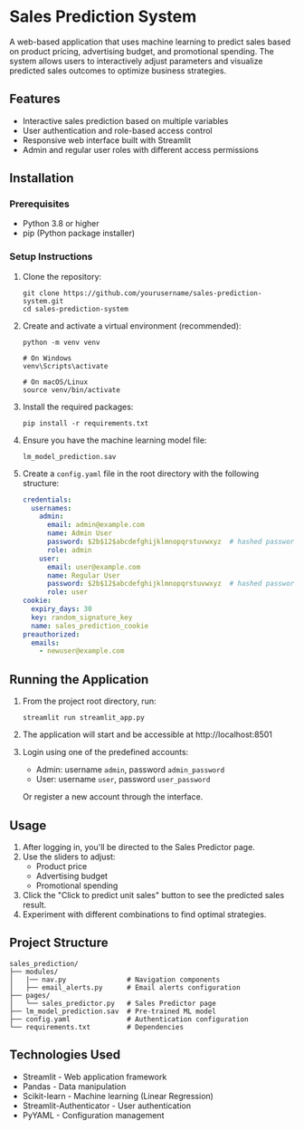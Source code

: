 # Sales Prediction System

A web-based application that uses machine learning to predict sales based on product pricing, advertising budget, and promotional spending. The system allows users to interactively adjust parameters and visualize predicted sales outcomes to optimize business strategies.

## Features

- Interactive sales prediction based on multiple variables
- User authentication and role-based access control
- Responsive web interface built with Streamlit
- Admin and regular user roles with different access permissions

## Installation

### Prerequisites

- Python 3.8 or higher
- pip (Python package installer)

### Setup Instructions

1. Clone the repository:
   ```
   git clone https://github.com/yourusername/sales-prediction-system.git
   cd sales-prediction-system
   ```

2. Create and activate a virtual environment (recommended):
   ```
   python -m venv venv
   
   # On Windows
   venv\Scripts\activate
   
   # On macOS/Linux
   source venv/bin/activate
   ```

3. Install the required packages:
   ```
   pip install -r requirements.txt
   ```

4. Ensure you have the machine learning model file:
   ```
   lm_model_prediction.sav
   ```

5. Create a `config.yaml` file in the root directory with the following structure:
   ```yaml
   credentials:
     usernames:
       admin:
         email: admin@example.com
         name: Admin User
         password: $2b$12$abcdefghijklmnopqrstuvwxyz  # hashed password
         role: admin
       user:
         email: user@example.com
         name: Regular User
         password: $2b$12$abcdefghijklmnopqrstuvwxyz  # hashed password
         role: user
   cookie:
     expiry_days: 30
     key: random_signature_key
     name: sales_prediction_cookie
   preauthorized:
     emails:
       - newuser@example.com
   ```

## Running the Application

1. From the project root directory, run:
   ```
   streamlit run streamlit_app.py
   ```

2. The application will start and be accessible at http://localhost:8501

3. Login using one of the predefined accounts:
   - Admin: username `admin`, password `admin_password`
   - User: username `user`, password `user_password`
   
   Or register a new account through the interface.

## Usage

1. After logging in, you'll be directed to the Sales Predictor page.
2. Use the sliders to adjust:
   - Product price
   - Advertising budget
   - Promotional spending
3. Click the "Click to predict unit sales" button to see the predicted sales result.
4. Experiment with different combinations to find optimal strategies.

## Project Structure

```
sales_prediction/
├── modules/
│   |── nav.py               # Navigation components
│   ├── email_alerts.py      # Email alerts configuration
├── pages/
│   └── sales_predictor.py   # Sales Predictor page
├── lm_model_prediction.sav  # Pre-trained ML model
├── config.yaml              # Authentication configuration
└── requirements.txt         # Dependencies
```

## Technologies Used

- Streamlit - Web application framework
- Pandas - Data manipulation
- Scikit-learn - Machine learning (Linear Regression)
- Streamlit-Authenticator - User authentication
- PyYAML - Configuration management
